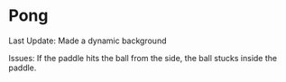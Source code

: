 # Pong

Last Update:
Made a dynamic background

Issues:
If the paddle hits the ball from the side, the ball stucks inside the paddle.